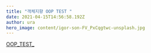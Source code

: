 ```yaml
---
title: "객체지향 OOP TEST "
date: 2021-04-15T14:56:58.192Z
author: ura
hero_image: content/igor-son-FV_PxCqgtwc-unsplash.jpg
---
```

[OOP_TEST_](https://github.com/dbeod2/java-oop-test)